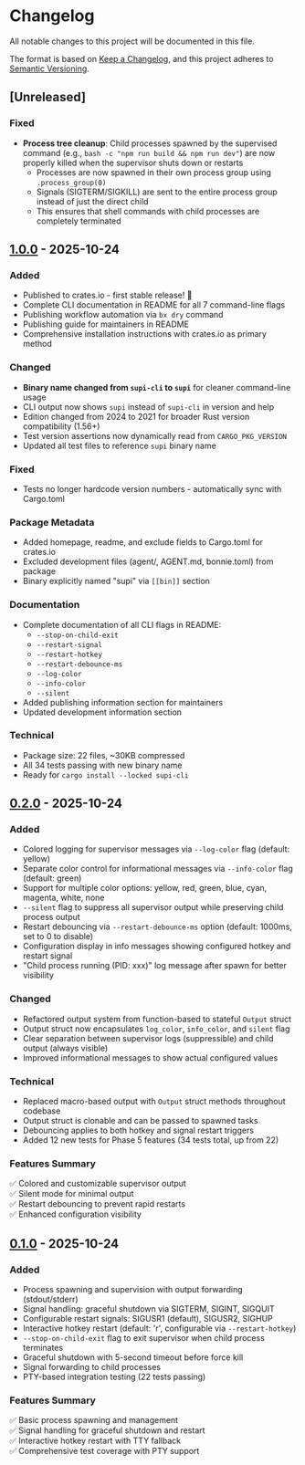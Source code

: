 # Changelog

All notable changes to this project will be documented in this file.

The format is based on [Keep a Changelog](https://keepachangelog.com/en/1.0.0/),
and this project adheres to
[Semantic Versioning](https://semver.org/spec/v2.0.0.html).

## [Unreleased]

### Fixed

- **Process tree cleanup**: Child processes spawned by the supervised command
  (e.g., `bash -c "npm run build && npm run dev"`) are now properly killed when
  the supervisor shuts down or restarts
  - Processes are now spawned in their own process group using
    `.process_group(0)`
  - Signals (SIGTERM/SIGKILL) are sent to the entire process group instead of
    just the direct child
  - This ensures that shell commands with child processes are completely
    terminated

## [1.0.0] - 2025-10-24

### Added

- Published to crates.io - first stable release! 🎉
- Complete CLI documentation in README for all 7 command-line flags
- Publishing workflow automation via `bx dry` command
- Publishing guide for maintainers in README
- Comprehensive installation instructions with crates.io as primary method

### Changed

- **Binary name changed from `supi-cli` to `supi`** for cleaner command-line
  usage
- CLI output now shows `supi` instead of `supi-cli` in version and help
- Edition changed from 2024 to 2021 for broader Rust version compatibility
  (1.56+)
- Test version assertions now dynamically read from `CARGO_PKG_VERSION`
- Updated all test files to reference `supi` binary name

### Fixed

- Tests no longer hardcode version numbers - automatically sync with Cargo.toml

### Package Metadata

- Added homepage, readme, and exclude fields to Cargo.toml for crates.io
- Excluded development files (agent/, AGENT.md, bonnie.toml) from package
- Binary explicitly named "supi" via `[[bin]]` section

### Documentation

- Complete documentation of all CLI flags in README:
  - `--stop-on-child-exit`
  - `--restart-signal`
  - `--restart-hotkey`
  - `--restart-debounce-ms`
  - `--log-color`
  - `--info-color`
  - `--silent`
- Added publishing information section for maintainers
- Updated development information section

### Technical

- Package size: 22 files, ~30KB compressed
- All 34 tests passing with new binary name
- Ready for `cargo install --locked supi-cli`

[1.0.0]: https://github.com/bjesuiter/supi-cli/releases/tag/v1.0.0

## [0.2.0] - 2025-10-24

### Added

- Colored logging for supervisor messages via `--log-color` flag (default:
  yellow)
- Separate color control for informational messages via `--info-color` flag
  (default: green)
- Support for multiple color options: yellow, red, green, blue, cyan, magenta,
  white, none
- `--silent` flag to suppress all supervisor output while preserving child
  process output
- Restart debouncing via `--restart-debounce-ms` option (default: 1000ms, set to
  0 to disable)
- Configuration display in info messages showing configured hotkey and restart
  signal
- "Child process running (PID: xxx)" log message after spawn for better
  visibility

### Changed

- Refactored output system from function-based to stateful `Output` struct
- Output struct now encapsulates `log_color`, `info_color`, and `silent` flag
- Clear separation between supervisor logs (suppressible) and child output
  (always visible)
- Improved informational messages to show actual configured values

### Technical

- Replaced macro-based output with `Output` struct methods throughout codebase
- Output struct is clonable and can be passed to spawned tasks
- Debouncing applies to both hotkey and signal restart triggers
- Added 12 new tests for Phase 5 features (34 tests total, up from 22)

### Features Summary

✅ Colored and customizable supervisor output\
✅ Silent mode for minimal output\
✅ Restart debouncing to prevent rapid restarts\
✅ Enhanced configuration visibility

[0.2.0]: https://github.com/bjesuiter/supi-cli/releases/tag/v0.2.0

## [0.1.0] - 2025-10-24

### Added

- Process spawning and supervision with output forwarding (stdout/stderr)
- Signal handling: graceful shutdown via SIGTERM, SIGINT, SIGQUIT
- Configurable restart signals: SIGUSR1 (default), SIGUSR2, SIGHUP
- Interactive hotkey restart (default: 'r', configurable via `--restart-hotkey`)
- `--stop-on-child-exit` flag to exit supervisor when child process terminates
- Graceful shutdown with 5-second timeout before force kill
- Signal forwarding to child processes
- PTY-based integration testing (22 tests passing)

### Features Summary

✅ Basic process spawning and management\
✅ Signal handling for graceful shutdown and restart\
✅ Interactive hotkey restart with TTY fallback\
✅ Comprehensive test coverage with PTY support

[0.1.0]: https://github.com/bjesuiter/supi-cli/releases/tag/v0.1.0
